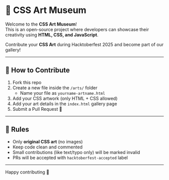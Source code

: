 # 🎨 CSS Art Museum

Welcome to the **CSS Art Museum**!  
This is an open-source project where developers can showcase their creativity using **HTML, CSS, and JavaScript**.  

Contribute your **CSS Art** during Hacktoberfest 2025 and become part of our gallery!  

---

## 🚀 How to Contribute
1. Fork this repo  
2. Create a new file inside the `/arts/` folder  
   - Name your file as `yourname-artname.html`  
3. Add your CSS artwork (only HTML + CSS allowed)  
4. Add your art details in the `index.html` gallery page  
5. Submit a Pull Request 🎉  

---

## 📌 Rules
- Only **original CSS art** (no images)  
- Keep code clean and commented  
- Small contributions (like text/typo only) will be marked invalid  
- PRs will be accepted with `hacktoberfest-accepted` label  

--- 

Happy contributing 💖

